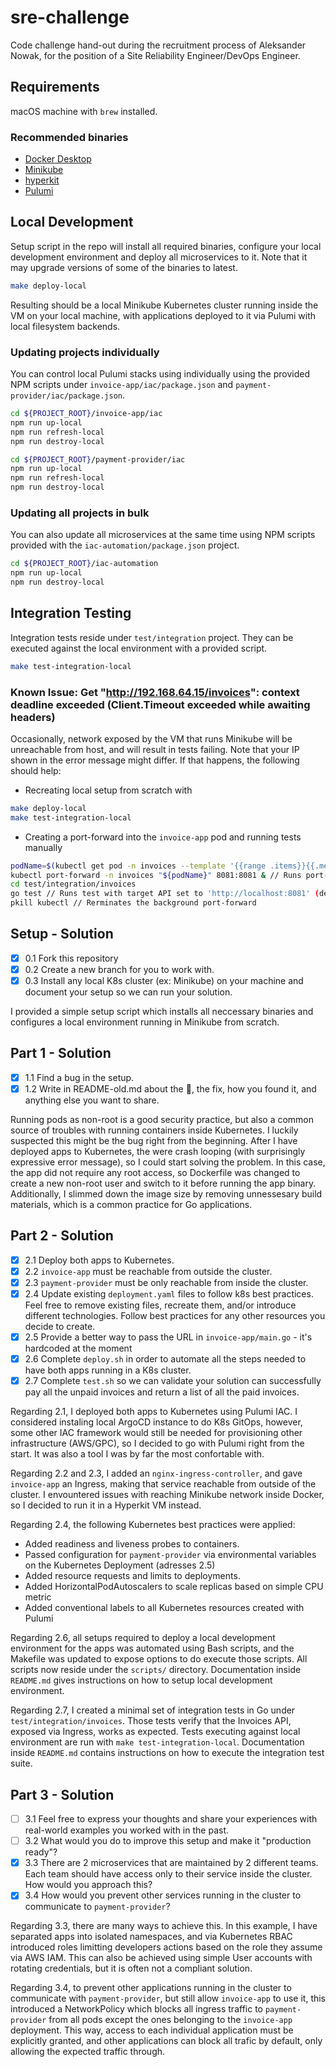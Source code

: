 # sre-challenge

Code challenge hand-out during the recruitment process of Aleksander Nowak, for the position of a Site Reliability Engineer/DevOps Engineer.

## Requirements

macOS machine with `brew` installed.

### Recommended binaries

- [Docker Desktop](https://docs.docker.com/desktop/install/mac-install/)
- [Minikube](https://minikube.sigs.k8s.io/docs/start/)
- [hyperkit](https://minikube.sigs.k8s.io/docs/drivers/hyperkit/)
- [Pulumi](https://www.pulumi.com/docs/get-started/install/)

## Local Development

Setup script in the repo will install all required binaries, configure your local development environment and deploy all microservices to it.
Note that it may upgrade versions of some of the binaries to latest.

```sh
make deploy-local
```

Resulting should be a local Minikube Kubernetes cluster running inside the VM on your local machine, with applications deployed to it via
Pulumi with local filesystem backends.

### Updating projects individually
You can control local Pulumi stacks using individually using the provided NPM scripts under `invoice-app/iac/package.json` and `payment-provider/iac/package.json`.
```sh
cd ${PROJECT_ROOT}/invoice-app/iac
npm run up-local 
npm run refresh-local
npm run destroy-local

cd ${PROJECT_ROOT}/payment-provider/iac
npm run up-local
npm run refresh-local
npm run destroy-local
```

### Updating all projects in bulk
You can also update all microservices at the same time using NPM scripts provided with the `iac-automation/package.json` project.
```sh
cd ${PROJECT_ROOT}/iac-automation
npm run up-local
npm run destroy-local
```

## Integration Testing
Integration tests reside under `test/integration` project. They can be executed against the local environment with a provided script.
```sh
make test-integration-local
```
### Known Issue: **Get "http://192.168.64.15/invoices": context deadline exceeded (Client.Timeout exceeded while awaiting headers)**
Occasionally, network exposed by the VM that runs Minikube will be unreachable from host, and will result in tests failing. Note that
your IP shown in the error message might differ. If that happens, the following should help:
- Recreating local setup from scratch with
```sh
make deploy-local
make test-integration-local
```
- Creating a port-forward into the `invoice-app` pod and running tests manually
```sh
podName=$(kubectl get pod -n invoices --template '{{range .items}}{{.metadata.name}}{{"\n"}}{{end}}' | head -n1)
kubectl port-forward -n invoices "${podName}" 8081:8081 & // Runs port-forward in the background. You can safely exit the shell (f.x. Ctrl+C)
cd test/integration/invoices
go test // Runs test with target API set to 'http://localhost:8081' (default)
pkill kubectl // Rerminates the background port-forward
```

## Setup - Solution
- [x] 0.1 Fork this repository
- [x] 0.2 Create a new branch for you to work with.
- [x] 0.3 Install any local K8s cluster (ex: Minikube) on your machine and document your setup so we can run your solution.

I provided a simple setup script which installs all neccessary binaries and configures a local environment running in Minikube
from scratch.

## Part 1 - Solution
- [x] 1.1 Find a bug in the setup.
- [x] 1.2 Write in README-old.md about the :bug:, the fix, how you found it, and anything else you want to share.

Running pods as non-root is a good security practice, but also a common source of troubles with running containers
inside Kubernetes. I luckily suspected this might be the bug right from the beginning. After I have deployed apps
to Kubernetes, the were crash looping (with surprisingly expressive error message), so I could start solving the problem.
In this case, the app did not require any root access, so Dockerfile was changed to create a new non-root user and
switch to it before running the app binary. Additionally, I slimmed down the image size by removing unnessesary build
materials, which is a common practice for Go applications.

## Part 2 - Solution
- [x] 2.1 Deploy both apps to Kubernetes.
- [x] 2.2 `invoice-app` must be reachable from outside the cluster.
- [x] 2.3 `payment-provider` must be only reachable from inside the cluster.
- [x] 2.4 Update existing `deployment.yaml` files to follow k8s best practices. Feel free to remove existing files, recreate them, and/or introduce different technologies. Follow best practices for any other resources you decide to create.
- [x] 2.5 Provide a better way to pass the URL in `invoice-app/main.go` - it's hardcoded at the moment
- [x] 2.6 Complete `deploy.sh` in order to automate all the steps needed to have both apps running in a K8s cluster.
- [x] 2.7 Complete `test.sh` so we can validate your solution can successfully pay all the unpaid invoices and return a list of all the paid invoices.

Regarding 2.1, I deployed both apps to Kubernetes using Pulumi IAC. I considered instaling local ArgoCD instance to do K8s GitOps, however,
some other IAC framework would still be needed for provisioning other infrastructure (AWS/GPC), so I decided to go with Pulumi
right from the start. It was also a tool I was by far the most confortable with.

Regarding 2.2 and 2.3, I added an `nginx-ingress-controller`, and gave `invoice-app` an Ingress, making that service reachable
from outside of the cluster. I envountered issues with reaching Minikube network inside Docker, so I decided to run it in a
Hyperkit VM instead.

Regarding 2.4, the following Kubernetes best practices were applied:
* Added readiness and liveness probes to containers.
* Passed configuration for `payment-provider` via environmental variables on the Kubernetes Deployment (adresses 2.5)
* Added resource requests and limits to deployments.
* Added HorizontalPodAutoscalers to scale replicas based on simple CPU metric
* Added conventional labels to all Kubernetes resources created with Pulumi

Regarding 2.6, all setups required to deploy a local development environment for the apps was automated using Bash scripts,
and the Makefile was updated to expose options to do execute those scripts. All scripts now reside under the `scripts/`
directory. Documentation inside `README.md` gives instructions on how to setup local development environment.

Regarding 2.7, I created a minimal set of integration tests in Go under `test/integration/invoices`. Those tests verify that
the Invoices API, exposed via Ingress, works as expected. Tests executing against local environment are run with
`make test-integration-local`. Documentation inside `README.md` contains instructions on how to execute the integration test
suite.

## Part 3 - Solution
- [ ] 3.1 Feel free to express your thoughts and share your experiences with real-world examples you worked with in the past. 
- [ ] 3.2 What would you do to improve this setup and make it "production ready"?
- [x] 3.3 There are 2 microservices that are maintained by 2 different teams. Each team should have access only to their service inside the cluster. How would you approach this?
- [x] 3.4 How would you prevent other services running in the cluster to communicate to `payment-provider`?

Regarding 3.3, there are many ways to achieve this. In this example, I have separated apps into isolated namespaces,
and via Kubernetes RBAC introduced roles limitting developers actions based on the role they assume via AWS IAM. This
can also be achieved using simple User accounts with rotating credentials, but it is often not a compliant solution.

Regarding 3.4, to prevent other applications running in the cluster to communicate with `payment-provider`, but still allow
`invoice-app` to use it, this introduced a NetworkPolicy which blocks all ingress traffic to `payment-provider` from all
pods except the ones belonging to the `invoice-app` deployment. This way, access to each individual application must be
explicitly granted, and other applications can block all trafic by default, only allowing the expected traffic through.
